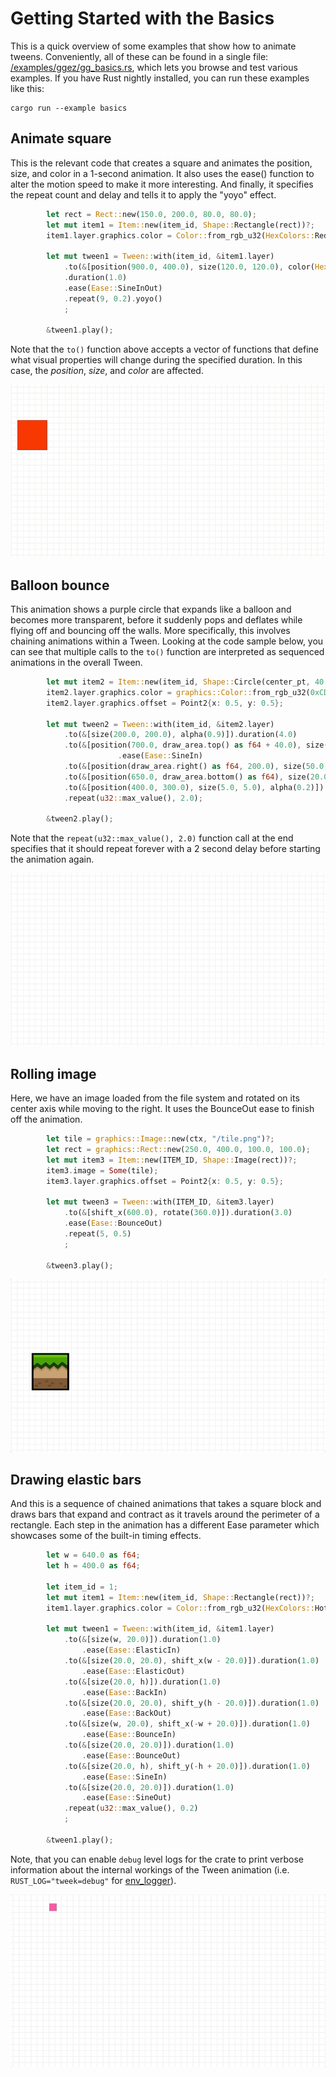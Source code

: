 # Getting Started with the Basics

This is a quick overview of some examples that show how to animate tweens. Conveniently, all of these can be found in a single file: [/examples/ggez/gg_basics.rs](https://github.com/rayet-inc/tweek/blob/master/examples/ggez/gg_basics.rs), which lets you browse and test various examples. If you have Rust nightly installed, you can run these examples like this:

```
cargo run --example basics
```


## Animate square
This is the relevant code that creates a square and animates the position, size, and color in a 1-second animation. It also uses the ease() function to alter the motion speed to make it more interesting. And finally, it specifies the repeat count and delay and tells it to apply the "yoyo" effect.

```rust
        let rect = Rect::new(150.0, 200.0, 80.0, 80.0);
        let mut item1 = Item::new(item_id, Shape::Rectangle(rect))?;
        item1.layer.graphics.color = Color::from_rgb_u32(HexColors::Red);

        let mut tween1 = Tween::with(item_id, &item1.layer)
            .to(&[position(900.0, 400.0), size(120.0, 120.0), color(HexColors::Gold)])
            .duration(1.0)
            .ease(Ease::SineInOut)
            .repeat(9, 0.2).yoyo()
            ;

        &tween1.play();
```

Note that the `to()` function above accepts a vector of functions that define what visual properties will change during the specified duration. In this case, the *position*, *size*, and *color* are affected.

![Square transform](demos/square-transform-hd.gif)



## Balloon bounce
This animation shows a purple circle that expands like a balloon and becomes more transparent, before it suddenly pops and deflates while flying off and bouncing off the walls. More specifically, this involves chaining animations within a Tween. Looking at the code sample below, you can see that multiple calls to the `to()` function are interpreted as sequenced animations in the overall Tween.

```rust
        let mut item2 = Item::new(item_id, Shape::Circle(center_pt, 40.0))?;
        item2.layer.graphics.color = graphics::Color::from_rgb_u32(0xCD09AA);
        item2.layer.graphics.offset = Point2{x: 0.5, y: 0.5};

        let mut tween2 = Tween::with(item_id, &item2.layer)
            .to(&[size(200.0, 200.0), alpha(0.9)]).duration(4.0)
            .to(&[position(700.0, draw_area.top() as f64 + 40.0), size(100.0, 100.0), alpha(0.8)]).duration(0.2)
                        .ease(Ease::SineIn)
            .to(&[position(draw_area.right() as f64, 200.0), size(50.0, 50.0), alpha(0.7)]).duration(0.2)
            .to(&[position(650.0, draw_area.bottom() as f64), size(20.0, 20.0), alpha(0.6)]).duration(0.2)
            .to(&[position(400.0, 300.0), size(5.0, 5.0), alpha(0.2)]).duration(0.2)
            .repeat(u32::max_value(), 2.0);

        &tween2.play();
```

Note that the `repeat(u32::max_value(), 2.0)` function call at the end specifies that it should repeat forever with a 2 second delay before starting the animation again.

![Balloon bounce](demos/balloon-bounce-hd.gif)

## Rolling image
Here, we have an image loaded from the file system and rotated on its center axis while moving to the right. It uses the BounceOut ease to finish off the animation.

```rust
        let tile = graphics::Image::new(ctx, "/tile.png")?;
        let rect = graphics::Rect::new(250.0, 400.0, 100.0, 100.0);
        let mut item3 = Item::new(ITEM_ID, Shape::Image(rect))?;
        item3.image = Some(tile);
        item3.layer.graphics.offset = Point2{x: 0.5, y: 0.5};

        let mut tween3 = Tween::with(ITEM_ID, &item3.layer)
            .to(&[shift_x(600.0), rotate(360.0)]).duration(3.0)
            .ease(Ease::BounceOut)
            .repeat(5, 0.5)
            ;

        &tween3.play();
```

![Rolling tile](demos/rolling-tile-hd.gif)


## Drawing elastic bars
And this is a sequence of chained animations that takes a square block and draws bars that expand and contract as it travels around the perimeter of a rectangle. Each step in the animation has a different Ease parameter which showcases some of the built-in timing effects.

```rust
        let w = 640.0 as f64;
        let h = 400.0 as f64;

        let item_id = 1;
        let mut item1 = Item::new(item_id, Shape::Rectangle(rect))?;
        item1.layer.graphics.color = Color::from_rgb_u32(HexColors::HotPink);

        let mut tween1 = Tween::with(item_id, &item1.layer)
            .to(&[size(w, 20.0)]).duration(1.0)
                .ease(Ease::ElasticIn)
            .to(&[size(20.0, 20.0), shift_x(w - 20.0)]).duration(1.0)
                .ease(Ease::ElasticOut)
            .to(&[size(20.0, h)]).duration(1.0)
                .ease(Ease::BackIn)
            .to(&[size(20.0, 20.0), shift_y(h - 20.0)]).duration(1.0)
                .ease(Ease::BackOut)
            .to(&[size(w, 20.0), shift_x(-w + 20.0)]).duration(1.0)
                .ease(Ease::BounceIn)
            .to(&[size(20.0, 20.0)]).duration(1.0)
                .ease(Ease::BounceOut)
            .to(&[size(20.0, h), shift_y(-h + 20.0)]).duration(1.0)
                .ease(Ease::SineIn)
            .to(&[size(20.0, 20.0)]).duration(1.0)
                .ease(Ease::SineOut)
            .repeat(u32::max_value(), 0.2)
            ;

        &tween1.play();
```

Note, that you can enable `debug` level logs for the crate to print verbose information about the internal workings of the Tween animation (i.e. `RUST_LOG="tweek=debug"` for [env_logger](https://docs.rs/env_logger)).

![Pink lines](demos/pink-lines-hd.gif)

